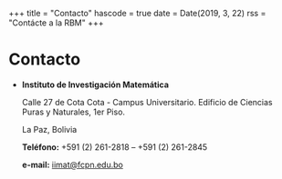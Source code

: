 +++
title = "Contacto"
hascode = true
date = Date(2019, 3, 22)
rss = "Contácte a la RBM"
+++


# Contacto

- **Instituto de Investigación Matemática**
    
    Calle 27 de Cota Cota - Campus Universitario. Edificio de Ciencias Puras y Naturales, 1er Piso. 
    
    La Paz, Bolivia 
    
    **Teléfono:** +591 (2) 261-2818 – +591 (2) 261-2845 
    
    **e-mail:** iimat@fcpn.edu.bo